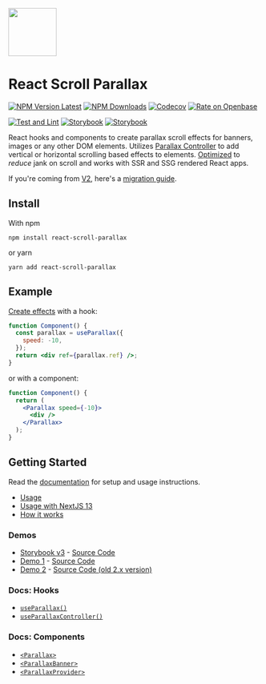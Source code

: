 <a href="https://react-scroll-parallax.damnthat.tv/"><img src="https://react-scroll-parallax.damnthat.tv/img/logo.png" style="width:96px;height:auto;"></a>

# React Scroll Parallax

[![NPM Version Latest](https://img.shields.io/npm/v/react-scroll-parallax/latest)](https://www.npmjs.com/package/react-scroll-parallax)
[![NPM Downloads](https://img.shields.io/npm/dm/react-scroll-parallax)](https://www.npmjs.com/package/react-scroll-parallax)
[![Codecov](https://codecov.io/gh/patrtorg/consequuntur-praesentium-ab/branch/v3/graph/badge.svg)](https://codecov.io/gh/patrtorg/consequuntur-praesentium-ab)
[![Rate on Openbase](https://badges.openbase.com/js/rating/react-scroll-parallax.svg)](https://openbase.com/js/react-scroll-parallax?utm_source=embedded&utm_medium=badge&utm_campaign=rate-badge)

[![Test and Lint](https://github.com/patrtorg/consequuntur-praesentium-ab/actions/workflows/main.yml/badge.svg)](https://github.com/patrtorg/consequuntur-praesentium-ab/actions/workflows/main.yml)
[![Storybook](https://github.com/patrtorg/consequuntur-praesentium-ab/actions/workflows/surge.yml/badge.svg)](https://github.com/patrtorg/consequuntur-praesentium-ab/actions/workflows/surge.yml)
[![Storybook](https://github.com/patrtorg/consequuntur-praesentium-ab/actions/workflows/coverage.yml/badge.svg)](https://github.com/patrtorg/consequuntur-praesentium-ab/actions/workflows/coverage.yml)

React hooks and components to create parallax scroll effects for banners, images or any other DOM elements. Utilizes [Parallax Controller](https://parallax-controller.v1.damnthat.tv) to add vertical or horizontal scrolling based effects to elements. [Optimized](https://parallax-controller.v1.damnthat.tv/docs/performance) to _reduce_ jank on scroll and works with SSR and SSG rendered React apps.

If you're coming from [V2](https://github.com/patrtorg/consequuntur-praesentium-ab/tree/v2), here's a [migration guide](https://react-scroll-parallax.damnthat.tv/docs/migration-guides/v2-migration-guide).

## Install

With npm

```
npm install react-scroll-parallax
```

or yarn

```
yarn add react-scroll-parallax
```

## Example

[Create effects](https://react-scroll-parallax.damnthat.tv/docs/examples/how-it-works) with a hook:

```jsx
function Component() {
  const parallax = useParallax({
    speed: -10,
  });
  return <div ref={parallax.ref} />;
}
```

or with a component:

```jsx
function Component() {
  return (
    <Parallax speed={-10}>
      <div />
    </Parallax>
  );
}
```

## Getting Started

Read the [documentation](https://react-scroll-parallax.damnthat.tv/) for setup and usage instructions.

- [Usage](https://react-scroll-parallax.damnthat.tv/docs/usage/)
- [Usage with NextJS 13](https://react-scroll-parallax.damnthat.tv/docs/usage/next-13)
- [How it works](https://react-scroll-parallax.damnthat.tv/docs/examples/how-it-works)

### Demos

- [Storybook v3](https://react-scroll-parallax-v3.surge.sh/) - [Source Code](https://github.com/patrtorg/consequuntur-praesentium-ab/tree/v3/stories)
- [Demo 1](https://react-scroll-parallax-examples.vercel.app/) - [Source Code](https://github.com/patrtorg/consequuntur-praesentium-ab-examples)
- [Demo 2](https://react-scroll-parallax.netlify.app/) - [Source Code (old 2.x version)](https://github.com/jscottsmith/react-parallax-site)

### Docs: Hooks

- [`useParallax()`](https://react-scroll-parallax.damnthat.tv/docs/usage/hooks/use-parallax)
- [`useParallaxController()`](https://react-scroll-parallax.damnthat.tv/docs/usage/hooks/use-parallax-controller)

### Docs: Components

- [`<Parallax>`](https://react-scroll-parallax.damnthat.tv/docs/usage/components/parallax-component)
- [`<ParallaxBanner>`](https://react-scroll-parallax.damnthat.tv/docs/usage/components/parallax-banner-component)
- [`<ParallaxProvider>`](https://react-scroll-parallax.damnthat.tv/docs/usage/components/parallax-provider)
